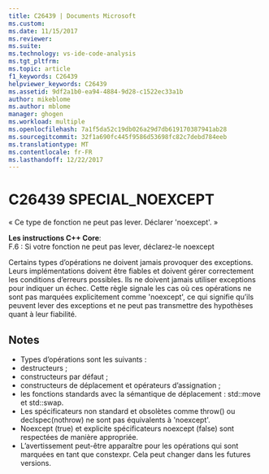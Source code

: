 ```yaml
---
title: C26439 | Documents Microsoft
ms.custom: 
ms.date: 11/15/2017
ms.reviewer: 
ms.suite: 
ms.technology: vs-ide-code-analysis
ms.tgt_pltfrm: 
ms.topic: article
f1_keywords: C26439
helpviewer_keywords: C26439
ms.assetid: 9df2a1b0-ea94-4884-9d28-c1522ec33a1b
author: mikeblome
ms.author: mblome
manager: ghogen
ms.workload: multiple
ms.openlocfilehash: 7a1f5da52c19db026a29d7db619170387941ab28
ms.sourcegitcommit: 32f1a690fc445f9586d53698fc82c7debd784eeb
ms.translationtype: MT
ms.contentlocale: fr-FR
ms.lasthandoff: 12/22/2017
---
```

# <a name="c26439-specialnoexcept"></a>C26439 SPECIAL_NOEXCEPT
« Ce type de fonction ne peut pas lever. Déclarer 'noexcept'. »

**Les instructions C++ Core**:   
F.6 : Si votre fonction ne peut pas lever, déclarez-le noexcept

Certains types d’opérations ne doivent jamais provoquer des exceptions. Leurs implémentations doivent être fiables et doivent gérer correctement les conditions d’erreurs possibles. Ils ne doivent jamais utiliser exceptions pour indiquer un échec. Cette règle signale les cas où ces opérations ne sont pas marquées explicitement comme 'noexcept', ce qui signifie qu’ils peuvent lever des exceptions et ne peut pas transmettre des hypothèses quant à leur fiabilité.

## <a name="remarks"></a>Notes    
 -  Types d’opérations sont les suivants :
-  destructeurs ;
-  constructeurs par défaut ;
-  constructeurs de déplacement et opérateurs d’assignation ;
-  les fonctions standards avec la sémantique de déplacement : std::move et std::swap.
-  Les spécificateurs non standard et obsolètes comme throw() ou declspec(nothrow) ne sont pas équivalents à 'noexcept'.
-  Noexcept (true) et explicite spécificateurs noexcept (false) sont respectées de manière appropriée.
-  L’avertissement peut-être apparaître pour les opérations qui sont marquées en tant que constexpr. Cela peut changer dans les futures versions.
